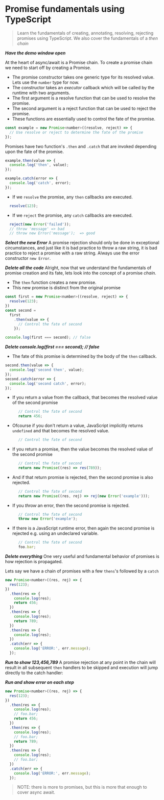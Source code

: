 # Promise fundamentals using TypeScript
> Learn the fundamentals of creating, annotating, resolving, rejecting promises using TypeScript. We also cover the fundamentals of a *then chain*

***Have the demo window open***

At the heart of async/await is a Promise chain. To create a promise chain we need to start off by creating a Promise.

* The promise constructor takes one generic type for its resolved value. Lets use the `number` type for now.
* The constructor takes an *executor* callback which will be called by the runtime with two arguments.
* The first argument is a resolve function that can be used to resolve the promise.
* The second argument is a reject function that can be used to reject the promise.
* These functions are essentially used to control the fate of the promise.
```js
const example = new Promise<number>((resolve, reject) => {
  // Use resolve or reject to determine the fate of the promise
});

```
Promises have two function's `.then` and `.catch` that are invoked depending upon the fate of the promise.
```js
example.then(value => {
  console.log('then', value);
});

example.catch(error => {
  console.log('catch', error);
});
```
* If we `resolve` the promise, any `then` callbacks are executed.
```js
  resolve(123);
```
* If we `reject` the promise, any `catch` callbacks are executed.
```js
  reject(new Error('failed'));
  // throw 'message' => bad
  // throw new Error('message');  => good
```
***Select the new Error***
A promise rejection should only be done in exceptional circumstances, and just like it is bad practice to throw a raw string, it is bad practice to reject a promise with a raw string. Always use the error constructor `new Error`.

***Delete all the code***
Alright, now that we understand the fundamentals of promise creation and its fate, lets look into the concept of a promise *chain*.

* The `then` function creates a new promise.
* This new promise is distinct from the original promise
```js
const first = new Promise<number>((resolve, reject) => {
  resolve(123);
})
const second =
  first
    .then(value => {
      // Control the fate of second
    });

console.log(first === second); // false
```

***Delete console.log(first === second); // false***
* The fate of this promise is determined by the body of the `then` callback.
```js
second.then(value => {
  console.log('second then', value);
});
second.catch(error => {
  console.log('second catch', error);
});
```
* If you return a value from the callback, that becomes the resolved value of the second promise
```js
      // Control the fate of second
      return 456;
```
* Ofcourse if you don't return a value, JavaScript implicitly returns `undefined` and that becomes the resolved value.
```js
      // Control the fate of second

```
* If you return a promise, then the value becomes the resolved value of the second promise

```js
      // Control the fate of second
      return new Promise((res) => res(789));
```
* And if that return promise is rejected, then the second promise is also rejected.

```js
      // Control the fate of second
      return new Promise((res, rej) => rej(new Error('example')));
```

* If you *throw* an error, then the second promise is rejected.
```js
      // Control the fate of second
      throw new Error('example');
```
* If there is a JavaScript runtime error, then again the second promise is rejected e.g. using an undeclared variable.

```js
      // Control the fate of second
      foo.bar;
```

***Delete everything***
One very useful and fundamental behavior of promises is how rejection is propagated.

Lets say we have a chain of promises with a few `thens`'s followed by a `catch`

```js
new Promise<number>((res, rej) => {
  res(123);
})
  .then(res => {
    console.log(res);
    return 456;
  })
  .then(res => {
    console.log(res);
    return 789;
  })
  .then(res => {
    console.log(res);
  })
  .catch(err => {
    console.log('ERROR:', err.message);
  });
```
***Run to show 123,456,789***
A promise rejection at any point in the chain will result in all subsequent `then` handlers to be skipped and execution will jump directly to the catch handler:

***Run and show error on each step***
```js
new Promise<number>((res, rej) => {
  res(123);
})
  .then(res => {
    console.log(res);
    // foo.bar;
    return 456;
  })
  .then(res => {
    console.log(res);
    // foo.bar;
    return 789;
  })
  .then(res => {
    console.log(res);
    // foo.bar;
  })
  .catch(err => {
    console.log('ERROR:', err.message);
  });
```

> NOTE: there is more to promises, but this is more that enough to cover async await.
